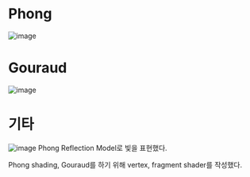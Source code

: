 # Phong
![image](https://github.com/minkyokyo/Computer-Animation/assets/71928522/f62ebb28-24b7-4b21-9e4f-15690e569893)  

# Gouraud
![image](https://github.com/minkyokyo/Computer-Animation/assets/71928522/c78c8c48-2672-47a5-8d27-d3747dfb055c)  

# 기타
![image](https://github.com/minkyokyo/Computer-Animation/assets/71928522/e96ca5c7-1479-41ca-aa3a-bb481d978ecf)
Phong Reflection Model로 빛을 표현했다.  

Phong shading, Gouraud를 하기 위해 vertex, fragment shader를 작성했다.
